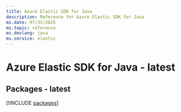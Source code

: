 ```yaml
---
title: Azure Elastic SDK for Java
description: Reference for Azure Elastic SDK for Java
ms.date: 07/31/2025
ms.topic: reference
ms.devlang: java
ms.service: elastic
---
```

# Azure Elastic SDK for Java - latest
## Packages - latest
[!INCLUDE [packages](elastic-index.md)]
